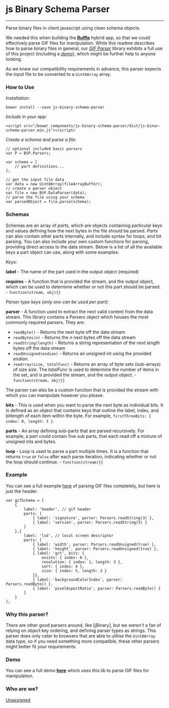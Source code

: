 # js Binary Schema Parser

---

Parse binary files in client javascript using clean schema objects. 

We needed this when building the **[Ruffle][1]** hybrid app, so that we could effectively parse GIF files for manipulation. While this readme describes how to parse binary files in general, our *[GIF Parser][2]* library exhibits a full use of this project (including a *[demo][2]*), which might be further help to anyone looking.

As we knew our compatibility requirements in advance, this parser expects the input file to be converted to a `Uint8Array` array. 

### How to Use

*Installation:*

    bower install --save js-binary-schema-parser

*Include in your app:*

    <script src="/bower_components/js-binary-schema-parser/dist/js-binar-schema-parser.min.js"></script>

*Create a schema and parse a file:*

    // optional included basic parsers
    var P = BSP.Parsers;
    
    var schema = [
        // part definitions...
    ];
    
    // get the input file data
    var data = new Uint8Array(fileArrayBuffer);
    // create a parser object
    var file = new BSP.DataParser(data);
    // parse the file using your schema
    var parsedObject = file.parse(schema);
    
### Schemas

Schemas are an array of *parts*, which are objects containing particular keys and values defining how the next bytes in the file should be parsed. *Parts* can also contain other parts internally, and include syntax for loops, and bit parsing. You can also include your own custom functions for parsing, providing direct access to the data stream. Below is a list of all the available keys a part object can use, along with some examples:

*Keys:*

**label** - The name of the part used in the output object (required)

**requires** - A function that is provided the stream, and the output object, which can be used to determine whether or not this part should be parsed. - `function(stream, obj){}`
    
*Parser type keys (only one can be used per part):*

**parser** - A function used to extract the next valid content from the data stream. This library contains a Parsers object which houses the most commonly required parsers. They are:

- `readByte()` - Returns the next byte off the data stream
- `readBytes(n)` - Returns the *n* next bytes off the data stream
- `readString(length)` - Returns a string representation of the next *length* bytes off the data stream
- `readUnsigned(endian)` - Returns an unsigned int using the provided *endian*.
- `readrray(size, totalFunc)` - Returns an array of byte sets (sub-arrays) of size *size*. The *totalFunc* is used to determine the number of items in the set, and is provided the stream, and the output object. - `function(stream, obj){}`

The parser can also be a custom function that is provided the stream with which you can manipulate however you please.

**bits** - This is used when you want to parse the next byte as individual bits. It is defined as an object that contains keys that outline the label, index, and bitlength of each item within the byte. For example, `firstThreeBits: { index: 0, length: 3 }`.

**parts** - An array defining sub-parts that are parsed recursively. For example, a part could contain five sub parts, that each read off a mixture of unsigned ints and bytes.

**loop** - Loop is used to parse a part multiple times. It is a function that returns `true` or `false` after each parse iteration, indicating whether or not the loop should continue. - `function(stream){}`

### Example

You can see a full example [here][2] of parsing GIF files completely, but here is just the header.

    var gifSchema = [
		{
			label: 'header', // gif header
			parts: [
				{ label: 'signature', parser: Parsers.readString(3) },
				{ label: 'version', parser: Parsers.readString(3) }
			]
		},{
			label: 'lsd', // local screen descriptor
			parts: [
				{ label: 'width', parser: Parsers.readUnsigned(true) },
				{ label: 'height', parser: Parsers.readUnsigned(true) },
				{ label: 'gct', bits: {
					exists: { index: 0 },
					resolution: { index: 1, length: 3 },
					sort: { index: 4 },
					size: { index: 5, length: 3 }
				}},
				{ label: 'backgroundColorIndex', parser: Parsers.readByte() },
				{ label: 'pixelAspectRatio', parser: Parsers.readByte() }
			]
		}
    ];


### Why this parser?

There are other good parsers around, like [jBinary], but we weren't a fan of relying on object key ordering, and defining parser types as strings. This parser does only cater to browsers that are able to utilise the `Uint8Array` data type, so if you need something more compatible, these other parsers might better fit your requirements.

### Demo

You can see a full demo **[here][2]** which uses this lib to parse GIF files for manipulation.

### Who are we?

[Unassigned][3]

[1]: http://ruffle.us
[2]: https://github.com/matt-way/gifuct-js
[3]: http://unasigned.co